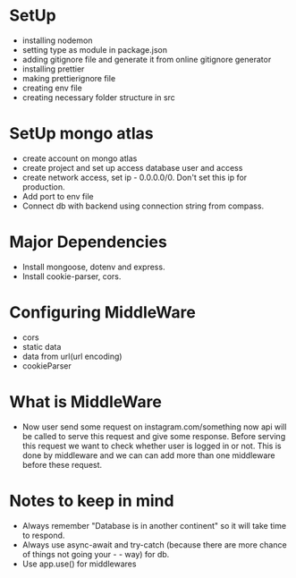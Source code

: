 # SetUp

-   installing nodemon
-   setting type as module in package.json
-   adding gitignore file and generate it from online gitignore generator
-   installing prettier
-   making prettierignore file
-   creating env file
-   creating necessary folder structure in src

# SetUp mongo atlas

-   create account on mongo atlas
-   create project and set up access database user and access
-   create network access, set ip - 0.0.0.0/0. Don't set this ip for production.
-   Add port to env file
-   Connect db with backend using connection string from compass.

# Major Dependencies

-   Install mongoose, dotenv and express.
-   Install cookie-parser, cors.

# Configuring MiddleWare

-   cors
-   static data
-   data from url(url encoding)
-   cookieParser

# What is MiddleWare

-   Now user send some request on instagram.com/something now api will be called to serve this request and give some response. Before serving this request we want to check whether user is logged in or not. This is done by middleware and we can can add more than one middleware before these request.

# Notes to keep in mind

-   Always remember "Database is in another continent" so it will take time to respond.
-   Always use async-await and try-catch (because there are more chance of things not going your - - way) for db.
-   Use app.use() for middlewares
